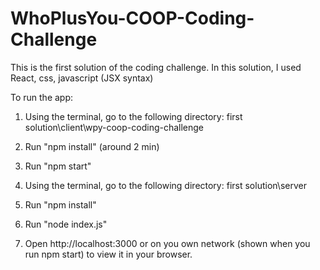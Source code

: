 # WhoPlusYou-COOP-Coding-Challenge

This is the first solution of the coding challenge. In this solution, I used React, css, javascript (JSX syntax)

To run the app:
1. Using the terminal, go to the following directory: first solution\client\wpy-coop-coding-challenge
2. Run "npm install" (around 2 min)
3. Run "npm start"

4. Using the terminal, go to the following directory: first solution\server
5. Run "npm install"
6. Run "node index.js"

7. Open http://localhost:3000 or on you own network (shown when you run npm start) to view it in your browser.
